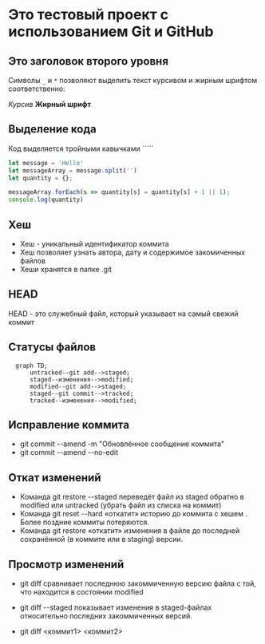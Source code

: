 # Это тестовый проект с использованием Git и GitHub

## Это заголовок второго уровня

Символы `_` и `*` позволяют выделить текст курсивом и жирным шрифтом соответственно:

_Курсив_ **Жирный шрифт**

## Выделение кода

Код выделяется тройными кавычками `````

```JavaScript
let message = 'Hello'
let messageArray = message.split('')
let quantity = {};

messageArray.forEach(s => quantity[s] = quantity[s] + 1 || 1);
console.log(quantity)
```

## Хеш

- Хеш - уникальный идентификатор коммита
- Хеш позволяет узнать автора, дату и содержимое закомиченных файлов
- Хеши хранятся в папке .git

## HEAD

HEAD - это служебный файл, который указывает на самый свежий коммит

## Статусы файлов

```mermaid
  graph TD;
      untracked--git add-->staged;
      staged--изменения-->modified;
      modified--git add-->staged;
      staged--git commit-->tracked;
      tracked--изменения-->modified;
```

## Исправление коммита

- git commit --amend -m "Обновлённое сообщение коммита"
- git commit --amend --no-edit

## Откат изменений

- Команда git restore --staged <file> переведёт файл из staged обратно в modified или untracked (убрать файл из списка на коммит)
- Команда git reset --hard <commit hash> «откатит» историю до коммита с хешем <hash>. Более поздние коммиты потеряются.
- Команда git restore <file> «откатит» изменения в файле до последней сохранённой (в коммите или в staging) версии.

## Просмотр изменений

- git diff сравнивает последнюю закоммиченную версию файла с той, что находится в состоянии modified

- git diff --staged показывает изменения в staged-файлах относительно последних закоммиченных версий.

- git diff <коммит1> <коммит2>
